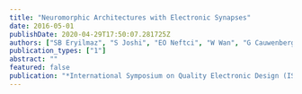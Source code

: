 ```yaml
---
title: "Neuromorphic Architectures with Electronic Synapses"
date: 2016-05-01
publishDate: 2020-04-29T17:50:07.281725Z
authors: ["SB Eryilmaz", "S Joshi", "EO Neftci", "W Wan", "G Cauwenberghs", "P Wong"]
publication_types: ["1"]
abstract: ""
featured: false
publication: "*International Symposium on Quality Electronic Design (ISQED)*"
---
```


